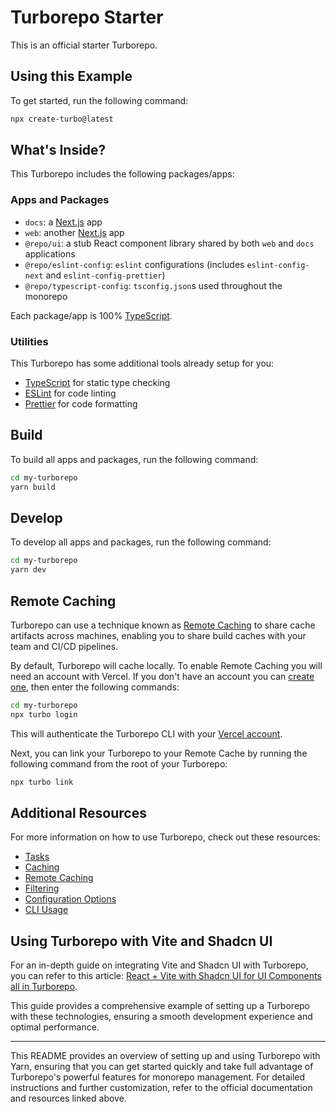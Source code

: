 # Turborepo Starter

This is an official starter Turborepo.

## Using this Example

To get started, run the following command:

```sh
npx create-turbo@latest
```

## What's Inside?

This Turborepo includes the following packages/apps:

### Apps and Packages

- `docs`: a [Next.js](https://nextjs.org/) app
- `web`: another [Next.js](https://nextjs.org/) app
- `@repo/ui`: a stub React component library shared by both `web` and `docs` applications
- `@repo/eslint-config`: `eslint` configurations (includes `eslint-config-next` and `eslint-config-prettier`)
- `@repo/typescript-config`: `tsconfig.json`s used throughout the monorepo

Each package/app is 100% [TypeScript](https://www.typescriptlang.org/).

### Utilities

This Turborepo has some additional tools already setup for you:

- [TypeScript](https://www.typescriptlang.org/) for static type checking
- [ESLint](https://eslint.org/) for code linting
- [Prettier](https://prettier.io) for code formatting

## Build

To build all apps and packages, run the following command:

```sh
cd my-turborepo
yarn build
```

## Develop

To develop all apps and packages, run the following command:

```sh
cd my-turborepo
yarn dev
```

## Remote Caching

Turborepo can use a technique known as [Remote Caching](https://turbo.build/repo/docs/core-concepts/remote-caching) to share cache artifacts across machines, enabling you to share build caches with your team and CI/CD pipelines.

By default, Turborepo will cache locally. To enable Remote Caching you will need an account with Vercel. If you don't have an account you can [create one](https://vercel.com/signup), then enter the following commands:

```sh
cd my-turborepo
npx turbo login
```

This will authenticate the Turborepo CLI with your [Vercel account](https://vercel.com/docs/concepts/personal-accounts/overview).

Next, you can link your Turborepo to your Remote Cache by running the following command from the root of your Turborepo:

```sh
npx turbo link
```

## Additional Resources

For more information on how to use Turborepo, check out these resources:

- [Tasks](https://turbo.build/repo/docs/core-concepts/monorepos/running-tasks)
- [Caching](https://turbo.build/repo/docs/core-concepts/caching)
- [Remote Caching](https://turbo.build/repo/docs/core-concepts/remote-caching)
- [Filtering](https://turbo.build/repo/docs/core-concepts/monorepos/filtering)
- [Configuration Options](https://turbo.build/repo/docs/reference/configuration)
- [CLI Usage](https://turbo.build/repo/docs/reference/command-line-reference)

## Using Turborepo with Vite and Shadcn UI

For an in-depth guide on integrating Vite and Shadcn UI with Turborepo, you can refer to this article: [React + Vite with Shadcn UI for UI Components all in Turborepo](https://articles.wesionary.team/react-vite-with-shadcn-ui-for-ui-components-all-in-turborepo-8af3deafa58e).

This guide provides a comprehensive example of setting up a Turborepo with these technologies, ensuring a smooth development experience and optimal performance.

---

This README provides an overview of setting up and using Turborepo with Yarn, ensuring that you can get started quickly and take full advantage of Turborepo's powerful features for monorepo management. For detailed instructions and further customization, refer to the official documentation and resources linked above.
